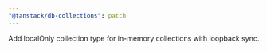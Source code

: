 ```yaml
---
"@tanstack/db-collections": patch
---
```


Add localOnly collection type for in-memory collections with loopback sync.
